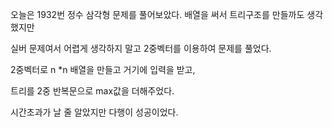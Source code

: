 오늘은 1932번 정수 삼각형 문제를 풀어보았다. 배열을 써서 트리구조를 만들까도 생각했지만

실버 문제여서 어렵게 생각하지 말고 2중벡터를 이용하여 문제를 풀었다.

2중벡터로 n *n 배열을 만들고 거기에 입력을 받고, 

트리를 2중 반복문으로 max값을 더해주었다.

시간초과가 날 줄 알았지만 다행이 성공이었다.

